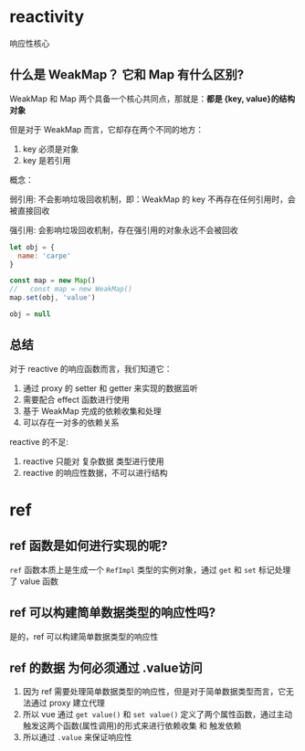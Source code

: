 # reactivity

响应性核心

## 什么是 WeakMap？ 它和 Map 有什么区别?

WeakMap 和 Map 两个具备一个核心共同点，那就是：**都是 {key, value}的结构对象**

但是对于 WeakMap 而言，它却存在两个不同的地方：

1. key 必须是对象
2. key 是若引用

概念：

弱引用: 不会影响垃圾回收机制，即：WeakMap 的 key 不再存在任何引用时，会被直接回收

强引用: 会影响垃圾回收机制，存在强引用的对象永远不会被回收

```js
let obj = {
  name: 'carpe'
}

const map = new Map()
//   const map = new WeakMap()
map.set(obj, 'value')

obj = null
```

## 总结

对于 reactive 的响应函数而言，我们知道它：

1. 通过 proxy 的 setter 和 getter 来实现的数据监听
2. 需要配合 effect 函数进行使用
3. 基于 WeakMap 完成的依赖收集和处理
4. 可以存在一对多的依赖关系

reactive 的不足:

1. reactive 只能对 复杂数据 类型进行使用
2. reactive 的响应性数据，不可以进行结构


# ref

## ref 函数是如何进行实现的呢?

`ref` 函数本质上是生成一个 `RefImpl` 类型的实例对象，通过 `get` 和 `set` 标记处理了 value 函数

## ref 可以构建简单数据类型的响应性吗?

是的，ref 可以构建简单数据类型的响应性

## ref 的数据 为何必须通过 .value访问

1. 因为 ref 需要处理简单数据类型的响应性，但是对于简单数据类型而言，它无法通过 proxy 建立代理
2. 所以 vue 通过 `get value()` 和 `set value()` 定义了两个属性函数，通过主动触发这两个函数(属性调用)的形式来进行依赖收集 和 触发依赖
3. 所以通过 `.value` 来保证响应性